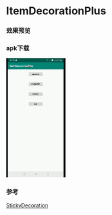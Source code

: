 # ItemDecorationPlus

### 效果预览


### apk下载

![](screenshots/masked.gif)

### 参考

[StickyDecoration](https://github.com/Gavin-ZYX/StickyDecoration)